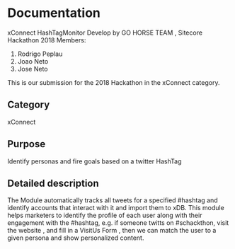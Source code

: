 # Documentation

xConnect HashTagMonitor 
Develop by GO HORSE TEAM , Sitecore Hackathon 2018
Members:
1. Rodrigo Peplau
2. Joao Neto
3. Jose Neto

This is our submission for the 2018 Hackathon in the xConnect category.

## Category
 xConnect

## Purpose
Identify personas and fire goals based on a twitter HashTag

## Detailed description

The Module automatically tracks all tweets for a specified #hashtag and identify accounts that interact with it and import them to xDB. 
This module helps marketers to identify the profile of each user along with their engagement with the #hashtag, 
e.g. if someone twitts on #schackthon, visit the website , and fill in a VisitUs Form , then we can match the user to a given persona
and show personalized content.